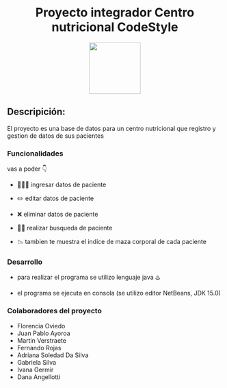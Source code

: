<h1 align= "center" >Proyecto integrador Centro nutricional CodeStyle</h1>
<p align="center">
  <img width="120"  src=https://github.com/CodeSystem2022/AsistenciaCodeStyle/blob/main/assets/logo_codeStyle.jpeg>
</p>


## Descripición:

El proyecto  es una  base de datos para un centro nutricional que registro y gestion de datos de sus pacientes

### Funcionalidades

vas a poder  :point_down:

*  :people_holding_hands: ingresar datos de paciente

*  :pencil2: editar datos de paciente
 
* :x: eliminar datos de paciente

* :cook: realizar busqueda de paciente

* 	:chart_with_downwards_trend: tambien te muestra el indice de maza corporal de cada paciente


### Desarrollo

* para realizar el programa se utilizo lenguaje java :hotsprings: 

* el programa se ejecuta en consola (se utilizo editor NetBeans, JDK 15.0)


### Colaboradores del proyecto

* Florencia Oviedo
* Juan Pablo Ayoroa
* Martin Verstraete
* Fernando Rojas
* Adriana Soledad Da Silva
* Gabriela Silva
* Ivana Germir
* Dana Angellotti



